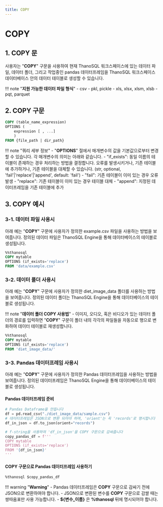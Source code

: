 ```yaml
---
title: COPY
---
```


# __COPY__

## __1. COPY 문__

사용자는 "__COPY__" 구문을 사용하여 현재 ThanoSQL 워크스페이스에 있는 데이터 파일, 데이터 폴더, 그리고 작업중인 pandas 데이터프레임을 ThanoSQL 워크스페이스 데이터베이스 안의 데이터 테이블로 생성할 수 있습니다.

!!! note "__지원 가능한 데이터 파일 형식__"
    - csv
    - pkl, pickle
    - xls, xlsx, xlsm, xlsb
    - pqt, parquet 

## __2. COPY 구문__

```sql
COPY (table_name_expression)
OPTIONS (
    expression [ , ...]
    )
FROM {file_path | dir_path}
```

!!! note "쿼리 세부 정보"
    - "__OPTIONS__" 절에서 매개변수의 값을 기본값으로부터 변경할 수 있습니다. 각 매개변수의 의미는 아래와 같습니다.
        - "if_exists": 동일 이름의 테이블이 존재하는 경우 처리하는 방법을 결정합니다. 오류를 발생시키거나, 기존 테이블에 추가하거나, 기존 테이블을 대체할 수 있습니다. (str, optional, 'fail'|'replace'|'append', default: 'fail')
            - "fail": 기존 테이블이 이미 있는 경우 오류 발생
            - "replace": 기존 테이블이 이미 있는 경우 테이블 대체 
            - "append": 지정된 데이터프레임을 기존 테이블에 추가

## __3. COPY 예시__

### __3-1. 데이터 파일 사용시__

아래 예는 "__COPY__" 구문에 사용자가 정의한 example.csv 파일을 사용하는 방법을 보여줍니다. 정의된 데이터 파일은 ThanoSQL Engine을 통해 데이터베이스의 테이블로 생성됩니다.

```sql
%%thanosql
COPY mytable
OPTIONS (if_exists='replace')
FROM 'data/example.csv'
```

### __3-2. 데이터 폴더 사용시__

아래 예는 "__COPY__" 구문에 사용자가 정의한 diet_image_data 폴더를 사용하는 방법을 보여줍니다. 정의된 데이터 폴더는 ThanoSQL Engine을 통해 데이터베이스의 테이블로 생성됩니다.

!!! note "__데이터 폴더 COPY 사용법__"
    - 이미지, 오디오, 혹은 비디오가 있는 데이터 폴더의 경로를 입력하면 "__COPY__" 구문이 폴더 내의 각각의 파일들을 자동으로 행으로 변화하여 데이터 테이블로 재생성합니다.

```sql
%%thanosql
COPY mytable
OPTIONS (if_exists='replace')
FROM 'diet_image_data/'
```

### __3-3. Pandas 데이터프레임 사용시__

아래 예는 "__COPY__" 구문에 사용자가 정의한 Pandas 데이터프레임을 사용하는 방법을 보여줍니다. 정의된 데이터프레임은 ThanoSQL Engine을 통해 데이터베이스의 테이블로 생성됩니다.

#### Pandas 데이터프레임 준비
```python
# Pandas Dataframe을 만듭니다 
df = pd.read_csv("./diet_image_data/sample.csv")
# 데이터프레임은 JSON으로 변환 되어야 하며, 'orient'는 꼭 'records'로 명시합니다
df_in_json = df.to_json(orient="records")

# f-string을 사용하여 'df_in_json'을 COPY 구문으로 감싸줍니다
copy_pandas_df = f'''
COPY mytable
OPTIONS (if_exists='replace')
FROM '{df_in_json}'
'''
```

#### COPY 구문으로 Pandas 데이터프레임 사용하기 

```sql
%thanosql $copy_pandas_df
```

!!! warning "__Warning__"
    - Pandas 데이터프레임은 __COPY__ 구문으로 감싸기 전에 JSON으로 변환하여야 합니다.
    - JSON으로 변환된 변수를 __COPY__ 구문으로 감쌀 때는 쌍따옴표만 사용 가능합니다. 
    - __${변수_이름}__ 은 __%thanosql__ 뒤에 명시되어야 합니다.